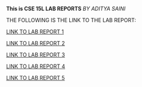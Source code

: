 **This is CSE 15L LAB REPORTS**
*BY ADITYA SAINI*

THE FOLLOWING IS THE LINK TO THE LAB REPORT:

[LINK TO LAB REPORT 1](https://asaini27.github.io/cse15l-labreports/firstpage.html)

[LINK TO LAB REPORT 2](https://asaini27.github.io/cse15l-labreports/secondpage.html)

[LINK TO LAB REPORT 3](https://asaini27.github.io/cse15l-labreports/thirdpage.html)

[LINK TO LAB REPORT 4](https://asaini27.github.io/cse15l-labreports/fourthpage.html)

[LINK TO LAB REPORT 5](https://asaini27.github.io/cse15l-labreports/fifthpage.html)
